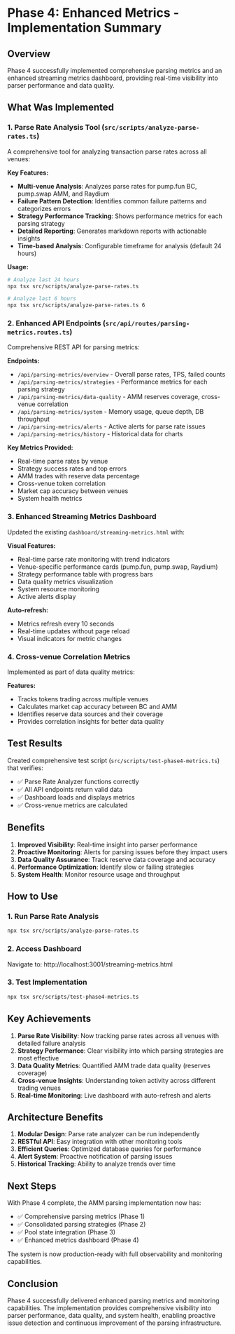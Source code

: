 # Phase 4: Enhanced Metrics - Implementation Summary

## Overview
Phase 4 successfully implemented comprehensive parsing metrics and an enhanced streaming metrics dashboard, providing real-time visibility into parser performance and data quality.

## What Was Implemented

### 1. Parse Rate Analysis Tool (`src/scripts/analyze-parse-rates.ts`)
A comprehensive tool for analyzing transaction parse rates across all venues:

**Key Features:**
- **Multi-venue Analysis**: Analyzes parse rates for pump.fun BC, pump.swap AMM, and Raydium
- **Failure Pattern Detection**: Identifies common failure patterns and categorizes errors
- **Strategy Performance Tracking**: Shows performance metrics for each parsing strategy
- **Detailed Reporting**: Generates markdown reports with actionable insights
- **Time-based Analysis**: Configurable timeframe for analysis (default 24 hours)

**Usage:**
```bash
# Analyze last 24 hours
npx tsx src/scripts/analyze-parse-rates.ts

# Analyze last 6 hours
npx tsx src/scripts/analyze-parse-rates.ts 6
```

### 2. Enhanced API Endpoints (`src/api/routes/parsing-metrics.routes.ts`)
Comprehensive REST API for parsing metrics:

**Endpoints:**
- `/api/parsing-metrics/overview` - Overall parse rates, TPS, failed counts
- `/api/parsing-metrics/strategies` - Performance metrics for each parsing strategy
- `/api/parsing-metrics/data-quality` - AMM reserves coverage, cross-venue correlation
- `/api/parsing-metrics/system` - Memory usage, queue depth, DB throughput
- `/api/parsing-metrics/alerts` - Active alerts for parse rate issues
- `/api/parsing-metrics/history` - Historical data for charts

**Key Metrics Provided:**
- Real-time parse rates by venue
- Strategy success rates and top errors
- AMM trades with reserve data percentage
- Cross-venue token correlation
- Market cap accuracy between venues
- System health metrics

### 3. Enhanced Streaming Metrics Dashboard
Updated the existing `dashboard/streaming-metrics.html` with:

**Visual Features:**
- Real-time parse rate monitoring with trend indicators
- Venue-specific performance cards (pump.fun, pump.swap, Raydium)
- Strategy performance table with progress bars
- Data quality metrics visualization
- System resource monitoring
- Active alerts display

**Auto-refresh:**
- Metrics refresh every 10 seconds
- Real-time updates without page reload
- Visual indicators for metric changes

### 4. Cross-venue Correlation Metrics
Implemented as part of data quality metrics:

**Features:**
- Tracks tokens trading across multiple venues
- Calculates market cap accuracy between BC and AMM
- Identifies reserve data sources and their coverage
- Provides correlation insights for better data quality

## Test Results

Created comprehensive test script (`src/scripts/test-phase4-metrics.ts`) that verifies:
- ✅ Parse Rate Analyzer functions correctly
- ✅ All API endpoints return valid data
- ✅ Dashboard loads and displays metrics
- ✅ Cross-venue metrics are calculated

## Benefits

1. **Improved Visibility**: Real-time insight into parser performance
2. **Proactive Monitoring**: Alerts for parsing issues before they impact users
3. **Data Quality Assurance**: Track reserve data coverage and accuracy
4. **Performance Optimization**: Identify slow or failing strategies
5. **System Health**: Monitor resource usage and throughput

## How to Use

### 1. Run Parse Rate Analysis
```bash
npx tsx src/scripts/analyze-parse-rates.ts
```

### 2. Access Dashboard
Navigate to: http://localhost:3001/streaming-metrics.html

### 3. Test Implementation
```bash
npx tsx src/scripts/test-phase4-metrics.ts
```

## Key Achievements

1. **Parse Rate Visibility**: Now tracking parse rates across all venues with detailed failure analysis
2. **Strategy Performance**: Clear visibility into which parsing strategies are most effective
3. **Data Quality Metrics**: Quantified AMM trade data quality (reserves coverage)
4. **Cross-venue Insights**: Understanding token activity across different trading venues
5. **Real-time Monitoring**: Live dashboard with auto-refresh and alerts

## Architecture Benefits

1. **Modular Design**: Parse rate analyzer can be run independently
2. **RESTful API**: Easy integration with other monitoring tools
3. **Efficient Queries**: Optimized database queries for performance
4. **Alert System**: Proactive notification of parsing issues
5. **Historical Tracking**: Ability to analyze trends over time

## Next Steps

With Phase 4 complete, the AMM parsing implementation now has:
- ✅ Comprehensive parsing metrics (Phase 1)
- ✅ Consolidated parsing strategies (Phase 2)
- ✅ Pool state integration (Phase 3)
- ✅ Enhanced metrics dashboard (Phase 4)

The system is now production-ready with full observability and monitoring capabilities.

## Conclusion

Phase 4 successfully delivered enhanced parsing metrics and monitoring capabilities. The implementation provides comprehensive visibility into parser performance, data quality, and system health, enabling proactive issue detection and continuous improvement of the parsing infrastructure.